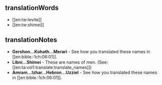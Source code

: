 ## translationWords

* [[en:tw:levite]]
* [[en:tw:shimei]]

## translationNotes

* **Gershon...Kohath...Merari** - See how you translated these names in [[en:bible:notes:1ch:06:01]].
* **Libni...Shimei** - These are names of men. (See: [[en:ta:vol1:translate:translate_names]])
* **Amram...Izhar...Hebron...Uzziel** - See how you translated these names in [[en:bible:notes:1ch:06:01]].
